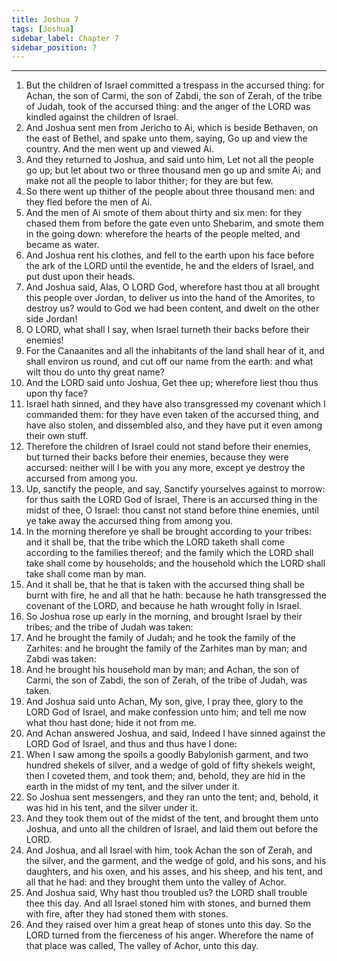 ```yaml
---
title: Joshua 7
tags: [Joshua]
sidebar_label: Chapter 7
sidebar_position: 7
---
```


---
1. But the children of Israel committed a trespass in the accursed thing: for Achan, the son of Carmi, the son of Zabdi, the son of Zerah, of the tribe of Judah, took of the accursed thing: and the anger of the LORD was kindled against the children of Israel.
2. And Joshua sent men from Jericho to Ai, which is beside Bethaven, on the east of Bethel, and spake unto them, saying, Go up and view the country. And the men went up and viewed Ai.
3. And they returned to Joshua, and said unto him, Let not all the people go up; but let about two or three thousand men go up and smite Ai; and make not all the people to labor thither; for they are but few.
4. So there went up thither of the people about three thousand men: and they fled before the men of Ai.
5. And the men of Ai smote of them about thirty and six men: for they chased them from before the gate even unto Shebarim, and smote them in the going down: wherefore the hearts of the people melted, and became as water.
6. And Joshua rent his clothes, and fell to the earth upon his face before the ark of the LORD until the eventide, he and the elders of Israel, and put dust upon their heads.
7. And Joshua said, Alas, O LORD God, wherefore hast thou at all brought this people over Jordan, to deliver us into the hand of the Amorites, to destroy us? would to God we had been content, and dwelt on the other side Jordan!
8. O LORD, what shall I say, when Israel turneth their backs before their enemies!
9. For the Canaanites and all the inhabitants of the land shall hear of it, and shall environ us round, and cut off our name from the earth: and what wilt thou do unto thy great name?
10. And the LORD said unto Joshua, Get thee up; wherefore liest thou thus upon thy face?
11. Israel hath sinned, and they have also transgressed my covenant which I commanded them: for they have even taken of the accursed thing, and have also stolen, and dissembled also, and they have put it even among their own stuff.
12. Therefore the children of Israel could not stand before their enemies, but turned their backs before their enemies, because they were accursed: neither will I be with you any more, except ye destroy the accursed from among you.
13. Up, sanctify the people, and say, Sanctify yourselves against to morrow: for thus saith the LORD God of Israel, There is an accursed thing in the midst of thee, O Israel: thou canst not stand before thine enemies, until ye take away the accursed thing from among you.
14. In the morning therefore ye shall be brought according to your tribes: and it shall be, that the tribe which the LORD taketh shall come according to the families thereof; and the family which the LORD shall take shall come by households; and the household which the LORD shall take shall come man by man.
15. And it shall be, that he that is taken with the accursed thing shall be burnt with fire, he and all that he hath: because he hath transgressed the covenant of the LORD, and because he hath wrought folly in Israel.
16. So Joshua rose up early in the morning, and brought Israel by their tribes; and the tribe of Judah was taken:
17. And he brought the family of Judah; and he took the family of the Zarhites: and he brought the family of the Zarhites man by man; and Zabdi was taken:
18. And he brought his household man by man; and Achan, the son of Carmi, the son of Zabdi, the son of Zerah, of the tribe of Judah, was taken.
19. And Joshua said unto Achan, My son, give, I pray thee, glory to the LORD God of Israel, and make confession unto him; and tell me now what thou hast done; hide it not from me.
20. And Achan answered Joshua, and said, Indeed I have sinned against the LORD God of Israel, and thus and thus have I done:
21. When I saw among the spoils a goodly Babylonish garment, and two hundred shekels of silver, and a wedge of gold of fifty shekels weight, then I coveted them, and took them; and, behold, they are hid in the earth in the midst of my tent, and the silver under it.
22. So Joshua sent messengers, and they ran unto the tent; and, behold, it was hid in his tent, and the silver under it.
23. And they took them out of the midst of the tent, and brought them unto Joshua, and unto all the children of Israel, and laid them out before the LORD.
24. And Joshua, and all Israel with him, took Achan the son of Zerah, and the silver, and the garment, and the wedge of gold, and his sons, and his daughters, and his oxen, and his asses, and his sheep, and his tent, and all that he had: and they brought them unto the valley of Achor.
25. And Joshua said, Why hast thou troubled us? the LORD shall trouble thee this day. And all Israel stoned him with stones, and burned them with fire, after they had stoned them with stones.
26. And they raised over him a great heap of stones unto this day. So the LORD turned from the fierceness of his anger. Wherefore the name of that place was called, The valley of Achor, unto this day.